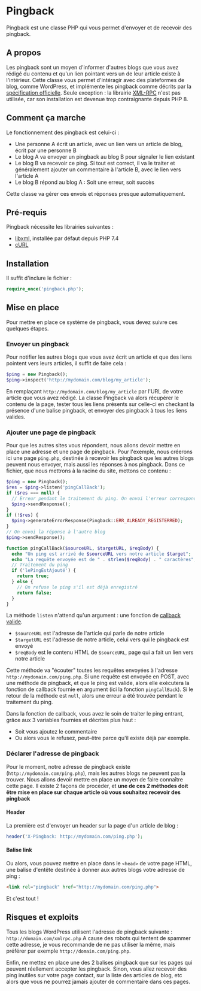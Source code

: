 # Pingback
Pingback est une classe PHP qui vous permet d'envoyer et de recevoir des pingback.

## A propos

Les pingback sont un moyen d'informer d'autres blogs que vous avez rédigé du contenu et qu'un lien pointant vers un de leur article existe à l'intérieur.
Cette classe vous permet d'intéragir avec des plateformes de blog, comme WordPress, et implémente les pingback comme décrits par la [spécification officielle](http://hixie.ch/specs/pingback/pingback-1.0).
Seule exception : la librairie [XML-RPC](https://www.php.net/manual/en/book.xmlrpc.php) n'est pas utilisée, car son installation est devenue trop contraignante depuis PHP 8.

## Comment ça marche

Le fonctionnement des pingback est celui-ci :
- Une personne A écrit un article, avec un lien vers un article de blog, écrit par une personne B
- Le blog A va envoyer un pingback au blog B pour signaler le lien existant
- Le blog B va recevoir ce ping. Si tout est correct, il va le traiter et généralement ajouter un commentaire à l'article B, avec le lien vers l'article A
- Le blog B répond au blog A : Soit une erreur, soit succès

Cette classe va gérer ces envois et réponses presque automatiquement.

## Pré-requis

Pingback nécessite les librairies suivantes :
- [libxml](https://www.php.net/manual/en/book.libxml.php), installée par défaut depuis PHP 7.4
- [cURL](https://www.php.net/manual/en/book.curl.php)

## Installation

Il suffit d'inclure le fichier :

```php
require_once('pingback.php');
```

## Mise en place

Pour mettre en place ce système de pingback, vous devez suivre ces quelques étapes.

### Envoyer un pingback

Pour notifier les autres blogs que vous avez écrit un article et que des liens pointent vers leurs articles, il suffit de faire cela :

```php
$ping = new Pingback();
$ping->inspect('http://mydomain.com/blog/my_article');
```

En remplaçant `http://mydomain.com/blog/my_article` par l'URL de votre article que vous avez rédigé.
La classe Pingback va alors récupérer le contenu de la page, tester tous les liens présents sur celle-ci en checkant la présence d'une balise pingback, et envoyer des pingback à tous les liens valides.

### Ajouter une page de pingback

Pour que les autres sites vous répondent, nous allons devoir mettre en place une adresse et une page de pingback.
Pour l'exemple, nous créerons ici une page `ping.php`, destinée à recevoir les pingback que les autres blogs peuvent nous envoyer, mais aussi les réponses à nos pingback.
Dans ce fichier, que nous mettrons à la racine du site, mettons ce contenu :

```php
$ping = new Pingback();
$res = $ping->listen('pingCallBack');
if ($res === null) {
  // Erreur pendant le traitement du ping. On envoi l'erreur correspondante et on ferme le script.
  $ping->sendResponse();
}
if (!$res) {
  $ping->generateErrorResponse(Pingback::ERR_ALREADY_REGISTERRED);
}
// On envoi la réponse à l'autre blog
$ping->sendResponse();

function pingCallBack($sourceURL, $targetURL, $reqBody) {
  echo "Un ping est arrivé de $sourceURL vers notre article $target";
  echo "La requête envoyée est de " . strlen($reqBody) . " caractères";
  // Traitement du ping
  if ('lePingEstAjouté') {
    return true;
  } else {
    // On refuse le ping s'il est déjà enregistré
    return false;
  }
}
```

La méthode `listen` n'attend qu'un argument : une fonction de [callback valide](https://www.php.net/manual/en/language.types.callable.php).
- `$sourceURL` est l'adresse de l'article qui parle de notre article
- `$targetURL` est l'adresse de notre article, celui vers qui le pingback est envoyé
- `$reqBody` est le contenu HTML de `$sourceURL`, page qui a fait un lien vers notre article

Cette méthode va "écouter" toutes les requêtes envoyées à l'adresse `http://mydomain.com/ping.php`. Si une requête est envoyée en POST, avec une méthode de pingback, et que le ping est valide, alors elle exécutera la fonction de callback fournie en argument (ici la fonction `pingCallBack`).
Si le retour de la méthode est `null`, alors une erreur a été trouvée pendant le traitement du ping.

Dans la fonction de callback, vous avez le soin de traiter le ping entrant, grâce aux 3 variables fournies et décrites plus haut :
- Soit vous ajoutez le commentaire
- Ou alors vous le refusez, peut-être parce qu'il existe déjà par exemple.

### Déclarer l'adresse de pingback

Pour le moment, notre adresse de pingback existe (`http://mydomain.com/ping.php`), mais les autres blogs ne peuvent pas la trouver.
Nous allons devoir mettre en place un moyen de faire connaître cette page.
Il existe 2 façons de procèder, et **une de ces 2 méthodes doit être mise en place sur chaque article où vous souhaitez recevoir des pingback**

#### Header

La première est d'envoyer un header sur la page d'un article de blog :
```php
header('X-Pingback: http://mydomain.com/ping.php');
```

#### Balise link

Ou alors, vous pouvez mettre en place dans le `<head>` de votre page HTML, une balise d'entête destinée à donner aux autres blogs votre adresse de ping :
```html
<link rel="pingback" href="http://mydomain.com/ping.php">
```

Et c'est tout !

## Risques et exploits

Tous les blogs WordPress utilisent l'adresse de pingback suivante : `http://domain.com/xmlrpc.php`
A cause des robots qui tentent de spammer cette adresse, je vous recommande de ne pas utiliser la même, mais préférer par exemple `http://domain.com/ping.php`.

Enfin, ne mettez en place une des 2 balises pingback que sur les pages qui peuvent réellement accepter les pingback. Sinon, vous allez recevoir des ping inutiles sur votre page contact, sur la liste des articles de blog, etc alors que vous ne pourrez jamais ajouter de commentaire dans ces pages.
